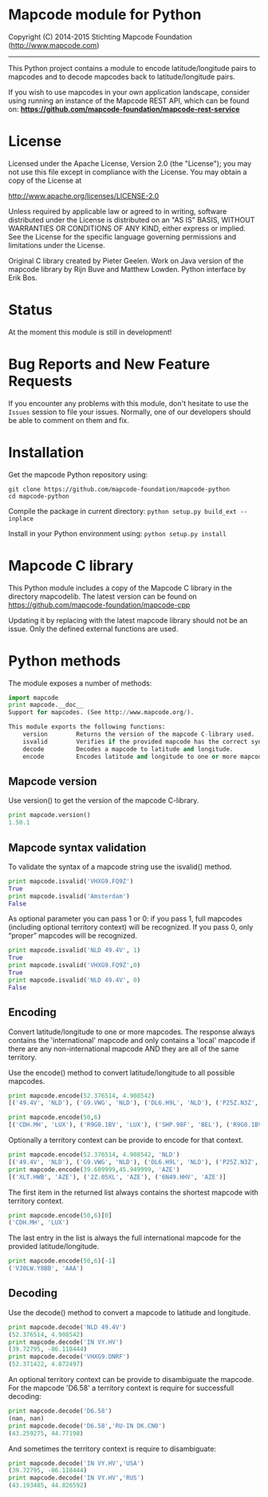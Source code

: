 # Mapcode module for Python

Copyright (C) 2014-2015 Stichting Mapcode Foundation (http://www.mapcode.com)

----

This Python project contains a module to encode latitude/longitude pairs to mapcodes
and to decode mapcodes back to latitude/longitude pairs.

If you wish to use mapcodes in your own application landscape, consider using running an instance of the
Mapcode REST API, which can be found on: **https://github.com/mapcode-foundation/mapcode-rest-service**

# License

Licensed under the Apache License, Version 2.0 (the "License");
you may not use this file except in compliance with the License.
You may obtain a copy of the License at

   http://www.apache.org/licenses/LICENSE-2.0

Unless required by applicable law or agreed to in writing, software
distributed under the License is distributed on an "AS IS" BASIS,
WITHOUT WARRANTIES OR CONDITIONS OF ANY KIND, either express or implied.
See the License for the specific language governing permissions and
limitations under the License.

Original C library created by Pieter Geelen. Work on Java version
of the mapcode library by Rijn Buve and Matthew Lowden. Python
interface by Erik Bos.

# Status

At the moment this module is still in development!

# Bug Reports and New Feature Requests

If you encounter any problems with this module, don't hesitate to use the `Issues` session to file your issues.
Normally, one of our developers should be able to comment on them and fix.

# Installation

Get the mapcode Python repository using:

```
git clone https://github.com/mapcode-foundation/mapcode-python
cd mapcode-python
```

Compile the package in current directory: `python setup.py build_ext --inplace`

Install in your Python environment using: `python setup.py install`

# Mapcode C library

This Python module includes a copy of the Mapcode C library in the
directory mapcodelib. The latest version can be found on
https://github.com/mapcode-foundation/mapcode-cpp

Updating it by replacing with the latest mapcode library should not
be an issue. Only the defined external functions are used.

# Python methods

The module exposes a number of methods:

```python
import mapcode
print mapcode.__doc__
Support for mapcodes. (See http://www.mapcode.org/).

This module exports the following functions:
    version        Returns the version of the mapcode C-library used.
    isvalid        Verifies if the provided mapcode has the correct syntax.
    decode         Decodes a mapcode to latitude and longitude.
    encode         Encodes latitude and longitude to one or more mapcodes.
```

## Mapcode version

Use version() to get the version of the mapcode C-library.

```python
print mapcode.version()
1.50.1
```

## Mapcode syntax validation

To validate the syntax of a mapcode string use the isvalid() method.

```python
print mapcode.isvalid('VHXG9.FQ9Z')
True
print mapcode.isvalid('Amsterdam')
False
```

As optional parameter you can pass 1 or 0: if you pass 1, full mapcodes
(including optional territory context) will be recognized. If you pass 0,
only “proper” mapcodes will be recognized.

```python
print mapcode.isvalid('NLD 49.4V', 1)
True
print mapcode.isvalid('VHXG9.FQ9Z',0)
True
print mapcode.isvalid('NLD 49.4V', 0)
False
```


## Encoding

Convert latitude/longitude to one or more mapcodes. The response always
contains the 'international' mapcode and only contains a 'local' mapcode
if there are any non-international mapcode AND they are all of the same
territory.

Use the encode() method to convert latitude/longitude to all possible
mapcodes.

```python
print mapcode.encode(52.376514, 4.908542)
[('49.4V', 'NLD'), ('G9.VWG', 'NLD'), ('DL6.H9L', 'NLD'), ('P25Z.N3Z', 'NLD'), ('VHXGB.1J9J', 'AAA')]

print mapcode.encode(50,6)
[('CDH.MH', 'LUX'), ('R9G0.1BV', 'LUX'), ('SHP.98F', 'BEL'), ('R9G0.1BV', 'BEL'), ('0B46.W1Z', 'DEU'), ('R9G0.1BV', 'FRA'), ('VJ0LW.Y8BB', 'AAA')]
```

Optionally a territory context can be provide to encode for that context.

```python
print mapcode.encode(52.376514, 4.908542, 'NLD')
[('49.4V', 'NLD'), ('G9.VWG', 'NLD'), ('DL6.H9L', 'NLD'), ('P25Z.N3Z', 'NLD')]
print mapcode.encode(39.609999,45.949999, 'AZE')
[('XLT.HWB', 'AZE'), ('2Z.05XL', 'AZE'), ('6N49.HHV', 'AZE')]
```

The first item in the returned list always contains the shortest mapcode
with territory context.

```python
print mapcode.encode(50,6)[0]
('CDH.MH', 'LUX')
```

The last entry in the list is always the full international mapcode for
the provided latitude/longitude.

```python
print mapcode.encode(50,6)[-1]
('VJ0LW.Y8BB', 'AAA')
```

## Decoding

Use the decode() method to convert a mapcode to latitude and longitude.

```python
print mapcode.decode('NLD 49.4V')
(52.376514, 4.908542)
print mapcode.decode('IN VY.HV')
(39.72795, -86.118444)
print mapcode.decode('VHXG9.DNRF')
(52.371422, 4.872497)
```

An optional territory context can be provide to disambiguate the mapcode.
For the mapcode 'D6.58' a territory context is require for successfull
decoding:

```python
print mapcode.decode('D6.58')
(nan, nan)
print mapcode.decode('D6.58','RU-IN DK.CN0')
(43.259275, 44.77198)
```

And sometimes the territory context is require to disambiguate:

```python
print mapcode.decode('IN VY.HV','USA')
(39.72795, -86.118444)
print mapcode.decode('IN VY.HV','RUS')
(43.193485, 44.826592)
```
